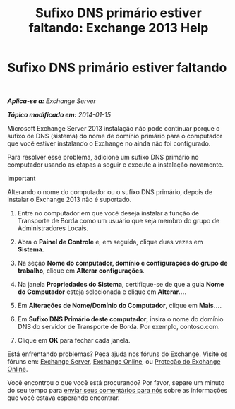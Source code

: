 ﻿---
title: 'Sufixo DNS primário estiver faltando: Exchange 2013 Help'
TOCTitle: Sufixo DNS primário estiver faltando
ms:assetid: 310765bf-a650-4a3d-a5e4-6173b559d4f6
ms:mtpsurl: https://technet.microsoft.com/pt-br/library/ms.exch.setupreadiness.fqdnmissing(v=EXCHG.150)
ms:contentKeyID: 61203502
ms.date: 05/22/2018
mtps_version: v=EXCHG.150
ms.translationtype: MT
---

# Sufixo DNS primário estiver faltando

 

_**Aplica-se a:** Exchange Server_

_**Tópico modificado em:** 2014-01-15_

Microsoft Exchange Server 2013 instalação não pode continuar porque o sufixo de DNS (sistema) do nome de domínio primário para o computador que você estiver instalando o Exchange no ainda não foi configurado.

Para resolver esse problema, adicione um sufixo DNS primário no computador usando as etapas a seguir e execute a instalação novamente.


> [!IMPORTANT]
> Alterando o nome do computador ou o sufixo DNS primário, depois de instalar o Exchange 2013 não é suportado.



1.  Entre no computador em que você deseja instalar a função de Transporte de Borda como um usuário que seja membro do grupo de Administradores Locais.

2.  Abra o **Painel de Controle** e, em seguida, clique duas vezes em **Sistema**.

3.  Na seção **Nome do computador, domínio e configurações do grupo de trabalho**, clique em **Alterar configurações**.

4.  Na janela **Propriedades do Sistema**, certifique-se de que a guia **Nome do Computador** esteja selecionada e clique em **Alterar…**.

5.  Em **Alterações de Nome/Domínio do Computador**, clique em **Mais…**.

6.  Em **Sufixo DNS Primário deste computador**, insira o nome do domínio DNS do servidor de Transporte de Borda. Por exemplo, contoso.com.

7.  Clique em **OK** para fechar cada janela.

Está enfrentando problemas? Peça ajuda nos fóruns do Exchange. Visite os fóruns em: [Exchange Server](https://go.microsoft.com/fwlink/p/?linkid=60612), [Exchange Online](https://go.microsoft.com/fwlink/p/?linkid=267542), ou [Proteção do Exchange Online](https://go.microsoft.com/fwlink/p/?linkid=285351).

Você encontrou o que você está procurando? Por favor, separe um minuto do seu tempo para [enviar seus comentários para nós](mailto:exsetuphelpfeedback@microsoft.com?subject=exchange%202013%20setup%20help%20feedback) sobre as informações que você estava esperando encontrar.

